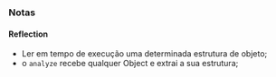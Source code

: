 ### Notas

#### Reflection
- Ler em tempo de execução uma determinada estrutura de objeto;
- o `analyze` recebe qualquer Object e extrai a sua estrutura;